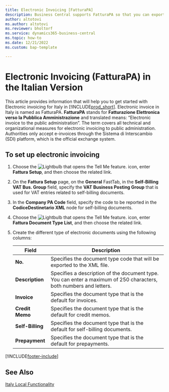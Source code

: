 ```yaml
---
title: Electronic Invoicing [FatturaPA]
description: Business Central supports FatturaPA so that you can export sales invoices and credit memos as electronic documents in accordance with Italian rules.
author: altotovi
ms.author: altotovi
ms.reviewer: bholtorf
ms.service: dynamics365-business-central
ms.topic: how-to
ms.date: 12/21/2022
ms.custom: bap-template

---
```

# Electronic Invoicing (FatturaPA) in the Italian Version

This article provides information that will help you to get started with Electronic invoicing for Italy in [!INCLUDE[prod_short](../../includes/prod_short.md)].
Electronic invoice in Italy is named as FatturaPA. **FatturaPA** stands for **Fatturazione Elettronica verso la Pubblica Amministrazione** and translated means: “Electronic invoice to the public administration”. The term covers all technical and organizational measures for electronic invoicing to public administration. Authorities only accept e-invoices through the Sistema di Interscambio (SDI) platform, which is the official exchange system.

## To set up electronic invoicing

1. Choose the ![Lightbulb that opens the Tell Me feature.](../../media/ui-search/search_small.png "Tell me what you want to do") icon, enter **Fattura Setup**, and then choose the related link.
2. On the **Fattura Setup** page, on the **General** FastTab, in the **Self-Billing VAT Bus. Group** field, specify the **VAT Business Posting Group** that is used for VAT entries related to self-billing documents.
3. In the **Company PA Code** field, specify the code to be reported in the **CodiceDestinetario XML** node for self-billing documents.
4. Choose the ![Lightbulb that opens the Tell Me feature.](../../media/ui-search/search_small.png "Tell me what you want to do") icon, enter **Fattura Document Type List**, and then choose the related link.  
5. Create the different type of electronic documents using the following columns:

   |Field|Description|  
   |------------------------------------|---------------------------------------|
   |**No.**| Specifies the document type code that will be exported to the XML file.|
   |**Description**|Specifies a description of the document type. You can enter a maximum of 250 characters, both numbers and letters.|
   |**Invoice**|Specifies the document type that is the default for invoices.|
   |**Credit Memo**|Specifies the document type that is the default for credit memos.|
   |**Self-Billing**|Specifies the document type that is the default for self-billing documents.|
   |**Prepayment**|Specifies the document type that is the default for prepayments.|

[!INCLUDE[footer-include](../../includes/footer-banner.md)]

## See Also

[Italy Local Functionality](italy-local-functionality.md)
